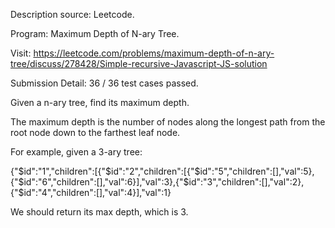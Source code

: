 Description source: Leetcode.

Program: Maximum Depth of N-ary Tree.

Visit: https://leetcode.com/problems/maximum-depth-of-n-ary-tree/discuss/278428/Simple-recursive-Javascript-JS-solution

Submission Detail: 36 / 36 test cases passed.

Given a n-ary tree, find its maximum depth.

The maximum depth is the number of nodes along the longest path from the root node down to the farthest leaf node.

For example, given a 3-ary tree:

{"$id":"1","children":[{"$id":"2","children":[{"$id":"5","children":[],"val":5},{"$id":"6","children":[],"val":6}],"val":3},{"$id":"3","children":[],"val":2},{"$id":"4","children":[],"val":4}],"val":1}

We should return its max depth, which is 3.

